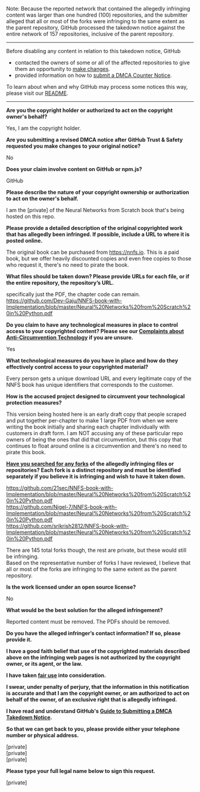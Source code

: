 Note: Because the reported network that contained the allegedly infringing content was larger than one hundred (100) repositories, and the submitter alleged that all or most of the forks were infringing to the same extent as the parent repository, GitHub processed the takedown notice against the entire network of 157 repositories, inclusive of the parent repository.

---

Before disabling any content in relation to this takedown notice, GitHub
- contacted the owners of some or all of the affected repositories to give them an opportunity to [make changes](https://docs.github.com/en/github/site-policy/dmca-takedown-policy#a-how-does-this-actually-work).
- provided information on how to [submit a DMCA Counter Notice](https://docs.github.com/en/articles/guide-to-submitting-a-dmca-counter-notice).

To learn about when and why GitHub may process some notices this way, please visit our [README](https://github.com/github/dmca/blob/master/README.md#anatomy-of-a-takedown-notice).

---

**Are you the copyright holder or authorized to act on the copyright owner's behalf?**

Yes, I am the copyright holder.

**Are you submitting a revised DMCA notice after GitHub Trust & Safety requested you make changes to your original notice?**

No

**Does your claim involve content on GitHub or npm.js?**

GitHub

**Please describe the nature of your copyright ownership or authorization to act on the owner's behalf.**

I am the [private] of the Neural Networks from Scratch book that's being hosted on this repo.

**Please provide a detailed description of the original copyrighted work that has allegedly been infringed. If possible, include a URL to where it is posted online.**

The original book can be purchased from https://nnfs.io. This is a paid book, but we offer heavily discounted copies and even free copies to those who request it, there's no need to pirate the book.

**What files should be taken down? Please provide URLs for each file, or if the entire repository, the repository’s URL.**

specifically just the PDF, the chapter code can remain.  
https://github.com/Dev-Gaju/NNFS-book-with-Implementation/blob/master/Neural%20Networks%20from%20Scratch%20in%20Python.pdf

**Do you claim to have any technological measures in place to control access to your copyrighted content? Please see our <a href="https://docs.github.com/articles/guide-to-submitting-a-dmca-takedown-notice#complaints-about-anti-circumvention-technology">Complaints about Anti-Circumvention Technology</a> if you are unsure.**

Yes

**What technological measures do you have in place and how do they effectively control access to your copyrighted material?**

Every person gets a unique download URL and every legitimate copy of the NNFS book has unique identifiers that corresponds to the customer.

**How is the accused project designed to circumvent your technological protection measures?**

This version being hosted here is an early draft copy that people scraped and put together per-chapter to make 1 large PDF from when we were writing the book initially and sharing each chapter individually with customers in draft form. I am NOT accusing any of these particular repo owners of being the ones that did that circumvention, but this copy that continues to float around online is a circumvention and there's no need to pirate this book.

**<a href="https://docs.github.com/articles/dmca-takedown-policy#b-what-about-forks-or-whats-a-fork">Have you searched for any forks</a> of the allegedly infringing files or repositories? Each fork is a distinct repository and must be identified separately if you believe it is infringing and wish to have it taken down.**

https://github.com/21sec/NNFS-book-with-Implementation/blob/master/Neural%20Networks%20from%20Scratch%20in%20Python.pdf  
https://github.com/Nigel-7/NNFS-book-with-Implementation/blob/master/Neural%20Networks%20from%20Scratch%20in%20Python.pdf  
https://github.com/srikrish2812/NNFS-book-with-Implementation/blob/master/Neural%20Networks%20from%20Scratch%20in%20Python.pdf

There are 145 total forks though, the rest are private, but these would still be infringing.  
Based on the representative number of forks I have reviewed, I believe that all or most of the forks are infringing to the same extent as the parent repository.

**Is the work licensed under an open source license?**

No

**What would be the best solution for the alleged infringement?**

Reported content must be removed. The PDFs should be removed.

**Do you have the alleged infringer’s contact information? If so, please provide it.**

**I have a good faith belief that use of the copyrighted materials described above on the infringing web pages is not authorized by the copyright owner, or its agent, or the law.**

**I have taken <a href="https://www.lumendatabase.org/topics/22">fair use</a> into consideration.**

**I swear, under penalty of perjury, that the information in this notification is accurate and that I am the copyright owner, or am authorized to act on behalf of the owner, of an exclusive right that is allegedly infringed.**

**I have read and understand GitHub's <a href="https://docs.github.com/articles/guide-to-submitting-a-dmca-takedown-notice/">Guide to Submitting a DMCA Takedown Notice</a>.**

**So that we can get back to you, please provide either your telephone number or physical address.**

[private]  
[private]  
[private]  

**Please type your full legal name below to sign this request.**

[private]  
